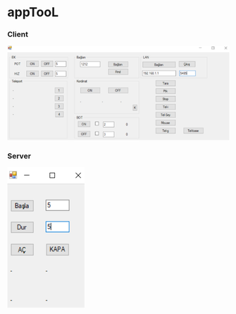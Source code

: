 # appTooL
### Client
<img src="appTooLclient1.png" width="auto">

### Server
<img src="appTooLserver2.png" width="auto">
